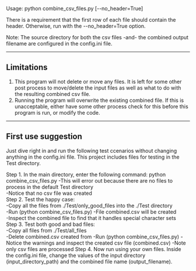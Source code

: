 Usage: python combine_csv_files.py [--no_header=True]

There is a requirement that the first row of each file should contain the header. Otherwise, run with the --no_header=True option.

Note: The source directory for both the csv files -and- the combined output filename are configured in the config.ini file.

--------------------
Limitations  
--------------------
1. This program will not delete or move any files. It is left for some other post process to 
   move/delete the input files as well as what to do with the resulting combined csv file. 
2. Running the program will overwrite the existing combined file. If this is unacceptable,
   either have some other process check for this before this program is run, or modify the code.

--------------------
First use suggestion
--------------------
Just dive right in and run the following test ccenarios without changing anything in the config.ini file.
This project includes files for testing in the Test directory. 

Step 1. In the main directory, enter the following command: python combine_csv_files.py
    -This will error out because there are no files to process in the default Test directory  
    -Notice that no csv file was created  
Step 2. Test the happy case:  
    -Copy all the files from ./Test/only_good_files into the ./Test directory  
    -Run (python combine_csv_files.py)
    -File combined.csv will be created  
    -Inspect the combined file to find that it handles special character sets  
Step 3. Test both good and bad files:  
    -Copy all files from ./Test/all_files  
    -Delete combined.csv created from 
    -Run (python combine_csv_files.py)
    -Notice the warnings and inspect the created csv file (combined.csv)
    -Note only csv files are processed
Step 4. Now run using your own files. Inside the config.ini file, change the values of the
    input directory (input_directory_path) and the combined file name (output_filename).
    